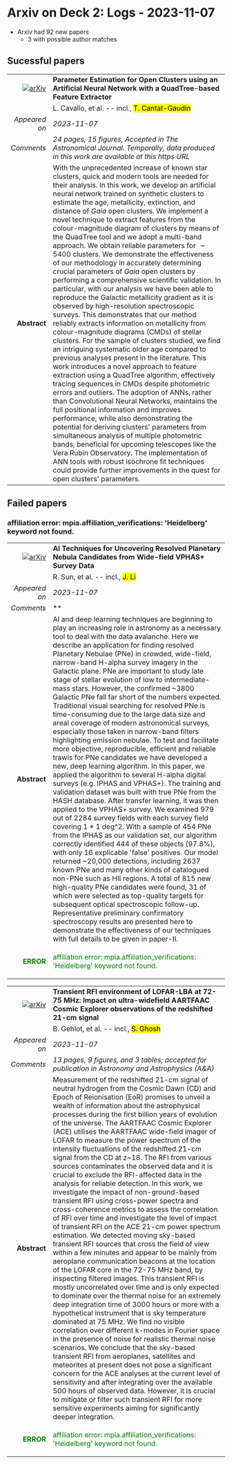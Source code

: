 # Arxiv on Deck 2: Logs - 2023-11-07

* Arxiv had 92 new papers
    * 3 with possible author matches

## Sucessful papers


|||
|---:|:---|
| [![arXiv](https://img.shields.io/badge/arXiv-arXiv:2311.03009-b31b1b.svg)](https://arxiv.org/abs/arXiv:2311.03009) | **Parameter Estimation for Open Clusters using an Artificial Neural  Network with a QuadTree-based Feature Extractor**  |
|| L. Cavallo, et al. -- incl., <mark>T. Cantat-Gaudin</mark> |
|*Appeared on*| *2023-11-07*|
|*Comments*| *24 pages, 15 figures, Accepted in The Astronomical Journal. Temporally, data produced in this work are available at this https URL*|
|**Abstract**| With the unprecedented increase of known star clusters, quick and modern tools are needed for their analysis. In this work, we develop an artificial neural network trained on synthetic clusters to estimate the age, metallicity, extinction, and distance of $Gaia$ open clusters. We implement a novel technique to extract features from the colour-magnitude diagram of clusters by means of the QuadTree tool and we adopt a multi-band approach. We obtain reliable parameters for $\sim 5400$ clusters. We demonstrate the effectiveness of our methodology in accurately determining crucial parameters of $Gaia$ open clusters by performing a comprehensive scientific validation. In particular, with our analysis we have been able to reproduce the Galactic metallicity gradient as it is observed by high-resolution spectroscopic surveys. This demonstrates that our method reliably extracts information on metallicity from colour-magnitude diagrams (CMDs) of stellar clusters. For the sample of clusters studied, we find an intriguing systematic older age compared to previous analyses present in the literature. This work introduces a novel approach to feature extraction using a QuadTree algorithm, effectively tracing sequences in CMDs despite photometric errors and outliers. The adoption of ANNs, rather than Convolutional Neural Networks, maintains the full positional information and improves performance, while also demonstrating the potential for deriving clusters' parameters from simultaneous analysis of multiple photometric bands, beneficial for upcoming telescopes like the Vera Rubin Observatory. The implementation of ANN tools with robust isochrone fit techniques could provide further improvements in the quest for open clusters' parameters. |

## Failed papers

### affiliation error: mpia.affiliation_verifications: 'Heidelberg' keyword not found. 


|||
|---:|:---|
| [![arXiv](https://img.shields.io/badge/arXiv-arXiv:2311.02607-b31b1b.svg)](https://arxiv.org/abs/arXiv:2311.02607) | **AI Techniques for Uncovering Resolved Planetary Nebula Candidates from  Wide-field VPHAS+ Survey Data**  |
|| R. Sun, et al. -- incl., <mark>J. Li</mark> |
|*Appeared on*| *2023-11-07*|
|*Comments*| **|
|**Abstract**| AI and deep learning techniques are beginning to play an increasing role in astronomy as a necessary tool to deal with the data avalanche. Here we describe an application for finding resolved Planetary Nebulae (PNe) in crowded, wide-field, narrow-band H-alpha survey imagery in the Galactic plane. PNe are important to study late stage of stellar evolution of low to intermediate-mass stars. However, the confirmed ~3800 Galactic PNe fall far short of the numbers expected. Traditional visual searching for resolved PNe is time-consuming due to the large data size and areal coverage of modern astronomical surveys, especially those taken in narrow-band filters highlighting emission nebulae. To test and facilitate more objective, reproducible, efficient and reliable trawls for PNe candidates we have developed a new, deep learning algorithm. In this paper, we applied the algorithm to several H-alpha digital surveys (e.g. IPHAS and VPHAS+). The training and validation dataset was built with true PNe from the HASH database. After transfer learning, it was then applied to the VPHAS+ survey. We examined 979 out of 2284 survey fields with each survey field covering 1 * 1 deg^2. With a sample of 454 PNe from the IPHAS as our validation set, our algorithm correctly identified 444 of these objects (97.8%), with only 16 explicable 'false' positives. Our model returned ~20,000 detections, including 2637 known PNe and many other kinds of catalogued non-PNe such as HII regions. A total of 815 new high-quality PNe candidates were found, 31 of which were selected as top-quality targets for subsequent optical spectroscopic follow-up. Representative preliminary confirmatory spectroscopy results are presented here to demonstrate the effectiveness of our techniques with full details to be given in paper-II. |
|<p style="color:green"> **ERROR** </p>| <p style="color:green">affiliation error: mpia.affiliation_verifications: 'Heidelberg' keyword not found.</p> |


|||
|---:|:---|
| [![arXiv](https://img.shields.io/badge/arXiv-arXiv:2311.03023-b31b1b.svg)](https://arxiv.org/abs/arXiv:2311.03023) | **Transient RFI environment of LOFAR-LBA at 72-75 MHz: Impact on  ultra-widefield AARTFAAC Cosmic Explorer observations of the redshifted 21-cm  signal**  |
|| B. Gehlot, et al. -- incl., <mark>S. Ghosh</mark> |
|*Appeared on*| *2023-11-07*|
|*Comments*| *13 pages, 9 figures, and 3 tables; accepted for publication in Astronomy and Astrophysics (A&A)*|
|**Abstract**| Measurement of the redshifted 21-cm signal of neutral hydrogen from the Cosmic Dawn (CD) and Epoch of Reionisation (EoR) promises to unveil a wealth of information about the astrophysical processes during the first billion years of evolution of the universe. The AARTFAAC Cosmic Explorer (ACE) utilises the AARTFAAC wide-field imager of LOFAR to measure the power spectrum of the intensity fluctuations of the redshifted 21-cm signal from the CD at z~18. The RFI from various sources contaminates the observed data and it is crucial to exclude the RFI-affected data in the analysis for reliable detection. In this work, we investigate the impact of non-ground-based transient RFI using cross-power spectra and cross-coherence metrics to assess the correlation of RFI over time and investigate the level of impact of transient RFI on the ACE 21-cm power spectrum estimation. We detected moving sky-based transient RFI sources that cross the field of view within a few minutes and appear to be mainly from aeroplane communication beacons at the location of the LOFAR core in the 72-75 MHz band, by inspecting filtered images. This transient RFI is mostly uncorrelated over time and is only expected to dominate over the thermal noise for an extremely deep integration time of 3000 hours or more with a hypothetical instrument that is sky temperature dominated at 75 MHz. We find no visible correlation over different k-modes in Fourier space in the presence of noise for realistic thermal noise scenarios. We conclude that the sky-based transient RFI from aeroplanes, satellites and meteorites at present does not pose a significant concern for the ACE analyses at the current level of sensitivity and after integrating over the available 500 hours of observed data. However, it is crucial to mitigate or filter such transient RFI for more sensitive experiments aiming for significantly deeper integration. |
|<p style="color:green"> **ERROR** </p>| <p style="color:green">affiliation error: mpia.affiliation_verifications: 'Heidelberg' keyword not found.</p> |

